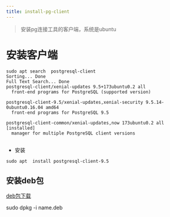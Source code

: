 ```yaml
---
title: install-pg-client
---
```


> 安装pg连接工具的客户端，系统是ubuntu

# 安装客户端

```shell
sudo apt search  postgresql-client
Sorting... Done
Full Text Search... Done
postgresql-client/xenial-updates 9.5+173ubuntu0.2 all
  front-end programs for PostgreSQL (supported version)

postgresql-client-9.5/xenial-updates,xenial-security 9.5.14-0ubuntu0.16.04 amd64
  front-end programs for PostgreSQL 9.5

postgresql-client-common/xenial-updates,now 173ubuntu0.2 all [installed]
  manager for multiple PostgreSQL client versions


```
* 安装

```shell
sudo apt  install postgresql-client-9.5

```

## 安装deb包
[deb包下载](https://packages.ubuntu.com/xenial/all/postgresql-client-common/download)

sudo dpkg -i name.deb
 




